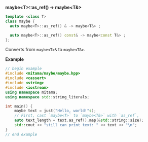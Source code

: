**maybe&lt;T&gt;::as_ref() -> maybe&lt;T&&gt;**

```cpp
template <class T>
class maybe {
  auto maybe<T>::as_ref() & -> maybe<T&> ;

  auto maybe<T>::as_ref() const& -> maybe<const T&> ;
};
```

Converts from `maybe<T>&` to `maybe<T&>`.

**Example**

```cpp
// begin example
#include <mitama/maybe/maybe.hpp>
#include <cassert>
#include <string>
#include <iostream>
using namespace mitama;
using namespace std::string_literals;

int main() {
    maybe text = just("Hello, world!"s);
    // First, cast `maybe<T>` to `maybe<T&>` with `as_ref`,
    auto text_length = text.as_ref().map(&std::string::size);
    std::cout << "still can print text: " << text << "\n";
}
// end example
```
